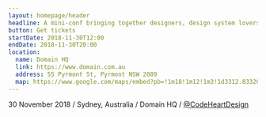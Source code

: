 ```yaml
---
layout: homepage/header
headline: A mini-conf bringing together designers, design system lovers and front-end developers.
button: Get tickets
startDate: 2018-11-30T12:00
endDate: 2018-11-30T20:00
location:
  name: Domain HQ
  link: https://www.domain.com.au
  address: 55 Pyrmont St, Pyrmont NSW 2009
  map: https://www.google.com/maps/embed?pb=!1m18!1m12!1m3!1d3312.8332099442673!2d151.19176671638658!3d-33.86818908065652!2m3!1f0!2f0!3f0!3m2!1i1024!2i768!4f13.1!3m3!1m2!1s0x6b12ae36929b8279%3A0x5f882e03d383cc12!2s55+Pyrmont+St%2C+Pyrmont+NSW+2009!5e0!3m2!1sen!2sau!4v1542081236238
---
```


30 November 2018 / Sydney, Australia / Domain HQ / [@CodeHeartDesign](https://twitter.com/CodeHeartDesign)
